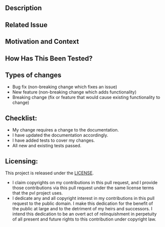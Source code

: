 <!--- Provide a general summary of your changes in the Title above -->

## Description
<!--- Describe your changes in detail -->

## Related Issue
<!--- If suggesting a new feature or change, please discuss it in an issue first -->
<!--- If fixing a bug, there should be an issue describing it with steps to reproduce -->
<!--- Please link to the issue here: -->

## Motivation and Context
<!--- Why is this change required? What problem does it solve? -->
<!--- If it fixes an open issue, please link to the issue here. -->

## How Has This Been Tested?
<!--- Please describe in detail how you tested your changes. -->
<!--- Include details of your testing environment, and the tests you ran to -->
<!--- see how your change affects other areas of the code, etc. -->
<!--- If any of the tests below were *not* run, please delete the line -->

## Types of changes
<!--- What types of changes does your code introduce? Remove lines that do not apply: -->
- Bug fix (non-breaking change which fixes an issue)
- New feature (non-breaking change which adds functionality)
- Breaking change (fix or feature that would cause existing functionality to change)

## Checklist:
<!--- Go over all the following points, and remove lines that do not apply. -->
<!--- If you're unsure about any of these, don't hesitate to ask. We're here to help! -->
- My change requires a change to the documentation.
- I have updated the documentation accordingly.
- I have added tests to cover my changes.
- All new and existing tests passed.

## Licensing:

This project is released under the [LICENSE](https://github.com/NeoGeographyToolkit/StereoPipeline/blob/master/LICENSE).

<!-- Remove the statement that does not apply. -->
- I claim copyrights on my contributions in this pull request, and I provide those contributions via this pull request under the same license terms that the pvl project uses.
- I dedicate any and all copyright interest in my contributions in this pull request to the public domain.  I make this dedication for the benefit of the public at large and to the detriment of my heirs and successors. I intend this dedication to be an overt act of relinquishment in perpetuity of all present and future rights to this contribution under copyright law.

<!-- No matter how you contributed, please make sure you add your name to the
[AUTHORS](https://github.com/NeoGeographyToolkit/StereoPipeline/blob/master/AUTHORS.rst) file, if you haven't already. -->

<!-- Thanks for contributing to the StereoPipeline! -->
